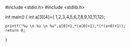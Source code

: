 #include <stdio.h>
#include <stdlib.h>

int main()
{
    int a[3][4]={ 1,2,3,4,5,6,7,8,9,10,11,12};

    printf("%u \n %u \n %u",a[0]+1,*(a[0]+1),*(*(a+0)+1));
    return 0;
}
